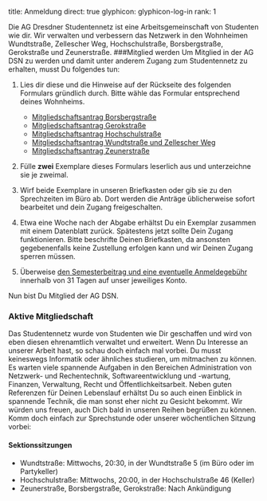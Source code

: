 title: Anmeldung
direct: true
glyphicon: glyphicon-log-in
rank: 1

Die AG Dresdner Studentennetz ist eine Arbeitsgemeinschaft von Studenten wie dir.
Wir verwalten und verbessern das Netzwerk in den Wohnheimen Wundtstraße, Zellescher Weg, Hochschulstraße, Borsbergstraße, Gerokstraße und Zeunerstraße. 
###Mitglied werden
Um Mitglied in der AG DSN zu werden und damit unter anderem Zugang zum Studentennetz zu erhalten, musst Du folgendes tun:

1. Lies dir diese und die Hinweise auf der Rückseite des folgenden Formulars gründlich durch. Bitte wähle das Formular entsprechend deines Wohnheims.

    * [Mitgliedschaftsantrag Borsbergstraße](../../documents/antrag_bor_de.pdf)
    * [Mitgliedschaftsantrag Gerokstraße](../../documents/antrag_ger_de.pdf)
    * [Mitgliedschaftsantrag Hochschulstraße](../../documents/antrag_hss_de.pdf)
    * [Mitgliedschaftsantrag Wundtstraße und Zellescher Weg](../../documents/antrag_wu_de.pdf)
    * [Mitgliedschaftsantrag Zeunerstraße](../../documents/antrag_zeu_de.pdf)
  
2. Fülle __zwei__ Exemplare dieses Formulars leserlich aus und unterzeichne sie je zweimal.
3. Wirf beide Exemplare in unseren Briefkasten oder gib sie zu den Sprechzeiten im Büro ab. Dort werden die Anträge üblicherweise sofort bearbeitet und dein Zugang freigeschalten.
4. Etwa eine Woche nach der Abgabe erhältst Du ein Exemplar zusammen mit einem Datenblatt zurück. Spätestens jetzt sollte Dein Zugang funktionieren.
Bitte beschrifte Deinen Briefkasten, da ansonsten gegebenenfalls keine Zustellung erfolgen kann und wir Deinen Zugang sperren müssen.
5. Überweise [den Semesterbeitrag und eine eventuelle Anmeldegebühr](semester_contribution) innerhalb von 31 Tagen auf unser jeweiliges Konto.

Nun bist Du Mitglied der AG DSN.

### Aktive Mitgliedschaft
Das Studentennetz wurde von Studenten wie Dir geschaffen und wird von eben diesen ehrenamtlich verwaltet und erweitert. Wenn Du Interesse an unserer Arbeit hast, so schau doch einfach mal vorbei. Du musst keineswegs Informatik oder ähnliches studieren, um mitmachen zu können.
Es warten viele spannende Aufgaben in den Bereichen Administration von Netzwerk- und Rechentechnik, Softwareentwicklung und -wartung, Finanzen, Verwaltung, Recht und Öffentlichkeitsarbeit.
Neben guten Referenzen für Deinen Lebenslauf erhältst Du so auch einen Einblick in spannende Technik, die man sonst eher nicht zu Gesicht bekommt. Wir würden uns freuen, auch Dich bald in unseren Reihen begrüßen zu können. Komm doch einfach zur Sprechstunde oder unserer wöchentlichen Sitzung vorbei:

#### Sektionssitzungen
* Wundtstraße: Mittwochs, 20:30, in der Wundtstraße 5 (im Büro oder im Partykeller)
* Hochschulstraße: Mittwochs, 20:00, in der Hochschulstraße 46 (Keller)
* Zeunerstraße, Borsbergstraße, Gerokstraße: Nach Ankündigung
